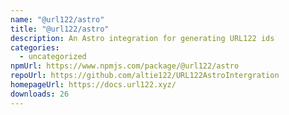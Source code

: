 ```yaml
---
name: "@url122/astro"
title: "@url122/astro"
description: An Astro integration for generating URL122 ids
categories:
  - uncategorized
npmUrl: https://www.npmjs.com/package/@url122/astro
repoUrl: https://github.com/altie122/URL122AstroIntergration
homepageUrl: https://docs.url122.xyz/
downloads: 26
---
```

